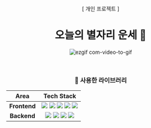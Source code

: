 
<div align =center>
  
[ 개인 프로젝트 ]  
# 오늘의 별자리 운세 💫

![ezgif com-video-to-gif](https://github.com/myungju030/horoscope/assets/96197310/ded14091-0ab8-400e-a778-e5607194ea65)



<br/>

### 📌 사용한 라이브러리

|     Area     |                                                                                                                                                                                                                                                                                                                                                                                                                                           Tech Stack                                                                                                                                                                                                                                                                                                                                                                                                                                            |
| :----------: | :---------------------------------------------------------------------------------------------------------------------------------------------------------------------------------------------------------------------------------------------------------------------------------------------------------------------------------------------------------------------------------------------------------------------------------------------------------------------------------------------------------------------------------------------------------------------------------------------------------------------------------------------------------------------------------------------------------------------------------------------------------------------------------------------------------------------------------------------------------------------------------------------: |
| **Frontend** | <img src="https://img.shields.io/badge/HTML-E34F26?style=for-the-badge&logo=HTML5&logoColor=white"> <img src="https://img.shields.io/badge/CSS-1572B6?style=for-the-badge&logo=CSS3&logoColor=white"> <img src="https://img.shields.io/badge/JavaScript-F7DF1E?style=for-the-badge&logo=JavaScript&logoColor=white">  <img src="https://img.shields.io/badge/Next.js-000000?style=for-the-badge&logo=Next.js&logoColor=white"> <img src="https://img.shields.io/badge/Axios-5A29E4?style=for-the-badge&logo=Axios&logoColor=white">
| **Backend** |  <img src="https://img.shields.io/badge/Node.js-339933?style=for-the-badge&logo=Node.js&logoColor=white"> <img src="https://img.shields.io/badge/Express-000000?style=for-the-badge&logo=Express&logoColor=white"> <img src="https://img.shields.io/badge/Nodemon-76D04B?style=for-the-badge&logo=Nodemon&logoColor=white">  <img src="https://img.shields.io/badge/Axios-5A29E4?style=for-the-badge&logo=Axios&logoColor=white">


  </div>
